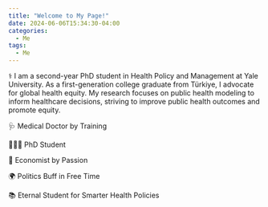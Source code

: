 ```yaml
---
title: "Welcome to My Page!"
date: 2024-06-06T15:34:30-04:00
categories:
  - Me
tags:
  - Me
---
```


⚕️ I am a second-year PhD student in Health Policy and Management at Yale University. As a first-generation college graduate from Türkiye, I advocate for global health equity. My research focuses on public health modeling to inform healthcare decisions, striving to improve public health outcomes and promote equity.

🩺 Medical Doctor by Training

👨🏻‍💻 PhD Student

🧮 Economist by Passion

🌍 Politics Buff in Free Time

📚 Eternal Student for Smarter Health Policies

